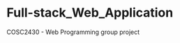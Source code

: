 <!-- RMIT University Vietnam
Course: COSC2430 Web Programming
Semester: 2023A
Assessment: Assignment 2
Author: Nguyen Ha Tuan Nguyen
Nguyen Hai Nguyen
Le Ha My
Tran Duc Long
Nguyen Minh Hieu
ID: S3978072
S3978275
S3938177
S3978673
S3978107
Acknowledgement: ChatGPT, Claude, bootstrap, w3school. -->
# Full-stack_Web_Application
COSC2430 - Web Programming group project
